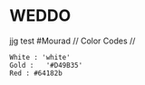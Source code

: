 # WEDDO
jjg
test
#Mourad
// Color Codes // 

    White : 'white'
    Gold :   '#D49B35'
    Red : #64182b